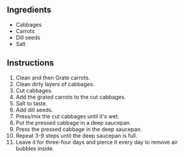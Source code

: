 ## Ingredients

- Cabbages
- Carrots
- Dill seeds
- Salt

## Instructions

1. Clean and then Grate carrots.
1. Clean dirty layers of cabbages.
1. Cut cabbages.
1. Add the grated carrots to the cut cabbages.
1. Salt to taste.
1. Add dill seeds.
1. Press/mix the cut cabbages until it's wet.
1. Put the pressed cabbage in a deep saucepan.
1. Press the pressed cabbage in the deep saucepan.
1. Repeat 3-9 steps until the deep saucepan is full.
1. Leave it for three-four days and pierce it every day to remove air bubbles inside.